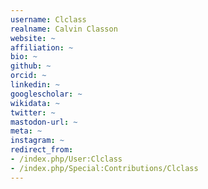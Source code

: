 ```yaml
---
username: Clclass
realname: Calvin Classon
website: ~
affiliation: ~
bio: ~
github: ~
orcid: ~
linkedin: ~
googlescholar: ~
wikidata: ~
twitter: ~
mastodon-url: ~
meta: ~
instagram: ~
redirect_from:
- /index.php/User:Clclass
- /index.php/Special:Contributions/Clclass
---
```

